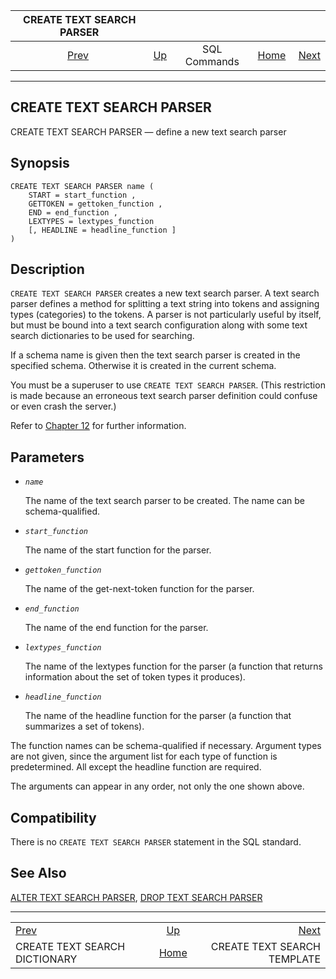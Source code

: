 <!--?xml version="1.0" encoding="UTF-8" standalone="no"?-->

|                       CREATE TEXT SEARCH PARSER                      |                                        |              |                                                       |                                                                  |
| :------------------------------------------------------------------: | :------------------------------------- | :----------: | ----------------------------------------------------: | ---------------------------------------------------------------: |
| [Prev](sql-createtsdictionary.html "CREATE TEXT SEARCH DICTIONARY")  | [Up](sql-commands.html "SQL Commands") | SQL Commands | [Home](index.html "PostgreSQL 17devel Documentation") |  [Next](sql-createtstemplate.html "CREATE TEXT SEARCH TEMPLATE") |

***

## CREATE TEXT SEARCH PARSER

CREATE TEXT SEARCH PARSER — define a new text search parser

## Synopsis

    CREATE TEXT SEARCH PARSER name (
        START = start_function ,
        GETTOKEN = gettoken_function ,
        END = end_function ,
        LEXTYPES = lextypes_function
        [, HEADLINE = headline_function ]
    )

## Description

`CREATE TEXT SEARCH PARSER` creates a new text search parser. A text search parser defines a method for splitting a text string into tokens and assigning types (categories) to the tokens. A parser is not particularly useful by itself, but must be bound into a text search configuration along with some text search dictionaries to be used for searching.

If a schema name is given then the text search parser is created in the specified schema. Otherwise it is created in the current schema.

You must be a superuser to use `CREATE TEXT SEARCH PARSER`. (This restriction is made because an erroneous text search parser definition could confuse or even crash the server.)

Refer to [Chapter 12](textsearch.html "Chapter 12. Full Text Search") for further information.

## Parameters

* *`name`*

    The name of the text search parser to be created. The name can be schema-qualified.

* *`start_function`*

    The name of the start function for the parser.

* *`gettoken_function`*

    The name of the get-next-token function for the parser.

* *`end_function`*

    The name of the end function for the parser.

* *`lextypes_function`*

    The name of the lextypes function for the parser (a function that returns information about the set of token types it produces).

* *`headline_function`*

    The name of the headline function for the parser (a function that summarizes a set of tokens).

The function names can be schema-qualified if necessary. Argument types are not given, since the argument list for each type of function is predetermined. All except the headline function are required.

The arguments can appear in any order, not only the one shown above.

## Compatibility

There is no `CREATE TEXT SEARCH PARSER` statement in the SQL standard.

## See Also

[ALTER TEXT SEARCH PARSER](sql-altertsparser.html "ALTER TEXT SEARCH PARSER"), [DROP TEXT SEARCH PARSER](sql-droptsparser.html "DROP TEXT SEARCH PARSER")

***

|                                                                      |                                                       |                                                                  |
| :------------------------------------------------------------------- | :---------------------------------------------------: | ---------------------------------------------------------------: |
| [Prev](sql-createtsdictionary.html "CREATE TEXT SEARCH DICTIONARY")  |         [Up](sql-commands.html "SQL Commands")        |  [Next](sql-createtstemplate.html "CREATE TEXT SEARCH TEMPLATE") |
| CREATE TEXT SEARCH DICTIONARY                                        | [Home](index.html "PostgreSQL 17devel Documentation") |                                      CREATE TEXT SEARCH TEMPLATE |
